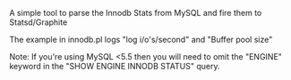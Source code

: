 A simple tool to parse the Innodb Stats from MySQL and fire them to Statsd/Graphite

The example in innodb.pl logs "log i/o's/second" and "Buffer pool size"

Note: If you're using MySQL <5.5 then you will need to omit the "ENGINE" keyword in the "SHOW ENGINE INNODB STATUS" query.
